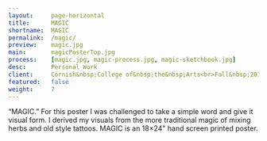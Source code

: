 ```yaml
---
layout:     page-horizontal
title:      MAGIC
shortname:  MAGIC
permalink:  /magic/
preview:    magic.jpg
main:       magicPosterTop.jpg
process:    [magic.jpg, magic-process.jpg, magic-sketchbook.jpg]
desc:       Personal Work
client:     Cornish&nbsp;College of&nbsp;the&nbsp;Arts<br>Fall&nbsp;2015
featured:   false
weight:     7
---
```


“MAGIC.” For this poster I was challenged to take a simple word and give it visual form. I derived my visuals from the more traditional magic of mixing herbs and old style tattoos. MAGIC is an 18×24" hand screen printed poster.
